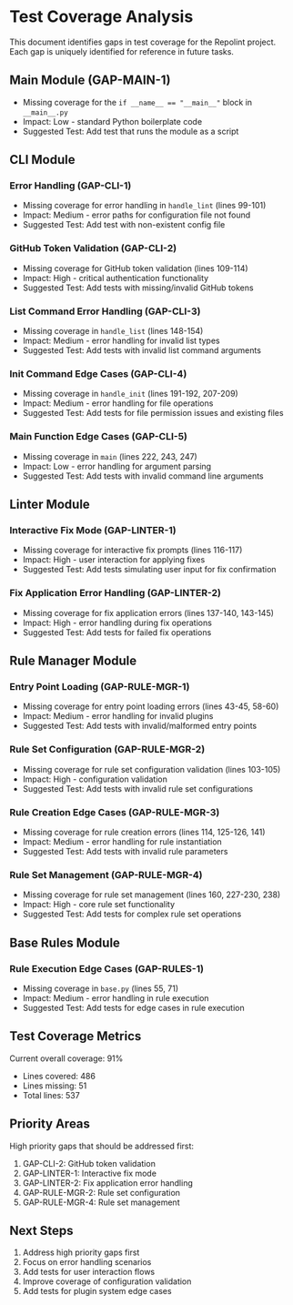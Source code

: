 # Test Coverage Analysis

This document identifies gaps in test coverage for the Repolint project. Each gap is uniquely identified for reference in future tasks.

## Main Module (GAP-MAIN-1)
- Missing coverage for the `if __name__ == "__main__"` block in `__main__.py`
- Impact: Low - standard Python boilerplate code
- Suggested Test: Add test that runs the module as a script

## CLI Module

### Error Handling (GAP-CLI-1)
- Missing coverage for error handling in `handle_lint` (lines 99-101)
- Impact: Medium - error paths for configuration file not found
- Suggested Test: Add test with non-existent config file

### GitHub Token Validation (GAP-CLI-2)
- Missing coverage for GitHub token validation (lines 109-114)
- Impact: High - critical authentication functionality
- Suggested Test: Add tests with missing/invalid GitHub tokens

### List Command Error Handling (GAP-CLI-3)
- Missing coverage in `handle_list` (lines 148-154)
- Impact: Medium - error handling for invalid list types
- Suggested Test: Add tests with invalid list command arguments

### Init Command Edge Cases (GAP-CLI-4)
- Missing coverage in `handle_init` (lines 191-192, 207-209)
- Impact: Medium - error handling for file operations
- Suggested Test: Add tests for file permission issues and existing files

### Main Function Edge Cases (GAP-CLI-5)
- Missing coverage in `main` (lines 222, 243, 247)
- Impact: Low - error handling for argument parsing
- Suggested Test: Add tests with invalid command line arguments

## Linter Module

### Interactive Fix Mode (GAP-LINTER-1)
- Missing coverage for interactive fix prompts (lines 116-117)
- Impact: High - user interaction for applying fixes
- Suggested Test: Add tests simulating user input for fix confirmation

### Fix Application Error Handling (GAP-LINTER-2)
- Missing coverage for fix application errors (lines 137-140, 143-145)
- Impact: High - error handling during fix operations
- Suggested Test: Add tests for failed fix operations

## Rule Manager Module

### Entry Point Loading (GAP-RULE-MGR-1)
- Missing coverage for entry point loading errors (lines 43-45, 58-60)
- Impact: Medium - error handling for invalid plugins
- Suggested Test: Add tests with invalid/malformed entry points

### Rule Set Configuration (GAP-RULE-MGR-2)
- Missing coverage for rule set configuration validation (lines 103-105)
- Impact: High - configuration validation
- Suggested Test: Add tests with invalid rule set configurations

### Rule Creation Edge Cases (GAP-RULE-MGR-3)
- Missing coverage for rule creation errors (lines 114, 125-126, 141)
- Impact: Medium - error handling for rule instantiation
- Suggested Test: Add tests with invalid rule parameters

### Rule Set Management (GAP-RULE-MGR-4)
- Missing coverage for rule set management (lines 160, 227-230, 238)
- Impact: High - core rule set functionality
- Suggested Test: Add tests for complex rule set operations

## Base Rules Module

### Rule Execution Edge Cases (GAP-RULES-1)
- Missing coverage in `base.py` (lines 55, 71)
- Impact: Medium - error handling in rule execution
- Suggested Test: Add tests for edge cases in rule execution

## Test Coverage Metrics

Current overall coverage: 91%
- Lines covered: 486
- Lines missing: 51
- Total lines: 537

## Priority Areas

High priority gaps that should be addressed first:
1. GAP-CLI-2: GitHub token validation
2. GAP-LINTER-1: Interactive fix mode
3. GAP-LINTER-2: Fix application error handling
4. GAP-RULE-MGR-2: Rule set configuration
5. GAP-RULE-MGR-4: Rule set management

## Next Steps

1. Address high priority gaps first
2. Focus on error handling scenarios
3. Add tests for user interaction flows
4. Improve coverage of configuration validation
5. Add tests for plugin system edge cases
